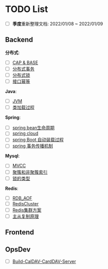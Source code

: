 # TODO List

- [ ] **季度**重新整理文档: 2022/01/08 ~ 2022/01/09

## Backend

**分布式**:

- [ ] [CAP & BASE](/Backend/distributed/CAP_BASE.md)
- [ ] [分布式事务](/Backend/distributed/分布式事务.md)
- [ ] [分布式锁](/Backend/distributed/分布式锁.md)
- [ ] [接口幂等](/Backend/distributed/接口幂等.md)

**Java**:

- [ ] [JVM](/Backend/java/basic/jvm.md)
- [ ] [类加载过程](/Backend/java/basic/类加载过程.md)

**Spring**:

- [ ] [spring bean生命周期](/Backend/java/spring/spring_bean-生命周期.md)
- [ ] [spring cloud](/Backend/java/spring/spring_cloud.md)
- [ ] [spring Boot 自动装载过程](/Backend/java/spring/SpringBoot自动装载过程.md)
- [ ] [spring 事务传播机制](/Backend/java/spring/事务传播机制.md)

**Mysql**:

- [ ] [MVCC](/Backend/mysql/MVCC.md)
- [ ] [聚簇和非聚簇索引](/Backend/mysql/聚簇和非聚簇索引.md)
- [ ] [锁的类型](/Backend/mysql/锁的类型.md)

**Redis**:

- [ ] [RDB_AOF](/Backend/redis/RDB_AOF.md)
- [ ] [RedisCluster](/Backend/redis/RedisCluster.md)
- [ ] [Redis集群方案](Backend/redis/Redis集群方案.md)
- [ ] [主从复制原理](/Backend/redis/主从复制原理.md)

## Frontend

## OpsDev

- [ ] [Build-CalDAV-CardDAV-Server](/OpsDev/Build-CalDAV-CardDAV-Server.md)
